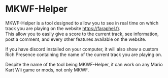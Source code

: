 # MKWF-Helper

MKWF-Helper is a tool designed to allow you to see in real time on which track you are playing on the website https://faraphel.fr.  
This allow you to easily give a score to the current track, see information, post a comment, and every other features available on the website.

If you have discord installed on your computer, it will also show a custom Rich Presence containing the name of the current track you are playing on.  

Despite the name of the tool being MKWF-Helper, it can work on any Mario Kart Wii game or mods, not only MKWF.
